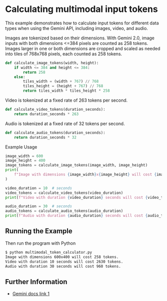 # Calculating multimodal input tokens

This example demonstrates how to calculate input tokens for different data types when using the Gemini API, including images, video, and audio.

Images are tokenized based on their dimensions.
With Gemini 2.0, image inputs with both dimensions <=384 pixels are counted as 258 tokens.
Images larger in one or both dimensions are cropped and scaled as needed into tiles of 768x768 pixels, each counted as 258 tokens.

```python
def calculate_image_tokens(width, height):
    if width <= 384 and height <= 384:
        return 258
    else:
        tiles_width = (width + 767) // 768
        tiles_height = (height + 767) // 768
        return tiles_width * tiles_height * 258
```

Video is tokenized at a fixed rate of 263 tokens per second.

```python
def calculate_video_tokens(duration_seconds):
    return duration_seconds * 263
```

Audio is tokenized at a fixed rate of 32 tokens per second.

```python
def calculate_audio_tokens(duration_seconds):
    return duration_seconds * 32
```

Example Usage

```python
image_width = 600
image_height = 400
image_tokens = calculate_image_tokens(image_width, image_height)
print(
    f"Image with dimensions {image_width}x{image_height} will cost {image_tokens} tokens."
)

video_duration = 10  # seconds
video_tokens = calculate_video_tokens(video_duration)
print(f"Video with duration {video_duration} seconds will cost {video_tokens} tokens.")

audio_duration = 30  # seconds
audio_tokens = calculate_audio_tokens(audio_duration)
print(f"Audio with duration {audio_duration} seconds will cost {audio_tokens} tokens.")
```



## Running the Example

Then run the program with Python

```sh
$ python multimodal_token_calculator.py
Image with dimensions 600x400 will cost 258 tokens.
Video with duration 10 seconds will cost 2630 tokens.
Audio with duration 30 seconds will cost 960 tokens.
```



## Further Information

- [Gemini docs link 1](https://ai.google.dev/gemini-api/docs/tokens?lang=python#multimodal-tokens)

